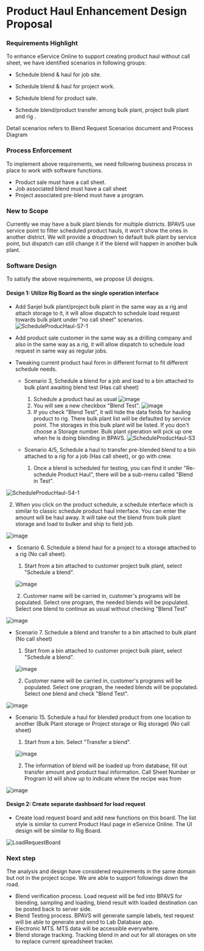 # Product Haul Enhancement Design Proposal

### Requirements Highlight

To enhance eService Online to support creating product haul without call sheet, we have identified scenarios in following groups:

- Schedule blend & haul for job site.

- Schedule blend & haul for project work.

- Schedule blend for product sale.

- Schedule blend/product transfer among bulk plant, project bulk plant and rig .

  

Detail scenarios refers to Blend Request Scenarios document and Process Diagram

### Process Enforcement

To implement above requirements, we need following business process in place to work with software functions.

- Product sale must have a call sheet.
- Job associated blend must have a call sheet
- Project associated pre-blend must have a program.

### New to Scope

Currently we may have a bulk plant blends for multiple districts. BPAVS use service point to filter scheduled product hauls, it won't show the ones in another district. We will provide a dropdown to default bulk plant by service point, but dispatch can still change it if the blend will happen in another bulk plant. 

### Software Design

 To satisfy the above requirements, we propose UI designs.

#### Design 1: Utilize Rig Board as the single operation interface

- Add Sanjel bulk plant/project bulk plant in the same way as a rig and attach storage to it, it will allow dispatch to schedule load request towards bulk plant under "no call sheet" scenarios.
![ScheduleProducHaul-S7-1](https://user-images.githubusercontent.com/55812393/119878901-e85c0680-bee7-11eb-8e6d-48cd27573678.png)
- Add product sale customer in the same way as a drilling company and also in the same way as a rig, it will allow dispatch to schedule load request in same way as regular jobs.
- Tweaking current product haul form in different format to fit different schedule needs.

  - Scenario 3, Schedule a blend for a job and load to a bin attached to bulk plant awaiting blend test (Has call sheet)

    1. Schedule a product haul as usual
        ![image](https://user-images.githubusercontent.com/55812393/128249544-2cf12265-fb59-4f38-9aa5-c926ab4ce55e.png)
    2. You will see a new checkbox "Blend Test".
    ![image](https://user-images.githubusercontent.com/55812393/128376514-1619d661-6530-4383-b0ae-bda3db81e55d.png)
    3. If you check "Blend Test", it will hide the data fields for hauling product to rig. There bulk plant list will be defaulted by service point. The storages in this bulk plant will be listed. If you don't choose a Storage number. Bulk plant operation will pick up one when he is doing blending in BPAVS.
    ![ScheduleProducHaul-S3](https://user-images.githubusercontent.com/55812393/128252467-34ae32ab-ef5c-4f2b-b751-e7e31c18628d.png)
  
  - Scenario 4/5, Schedule a haul to transfer pre-blended blend to a bin attached to a rig for a job (Has call sheet), or go with crew.
  
    1. Once a blend is scheduled for testing, you can find it under "Re-schedule Product Haul", there will be a sub-menu called "Blend in Test".

![ScheduleProducHaul-S4-1](https://user-images.githubusercontent.com/55812393/119880271-4f2def80-bee9-11eb-969c-48a03714018b.png)

2. When you click on the product schedule, a schedule interface which is similar to classic schedule product haul interface. You can enter the amount will be haul away. It will take out the blend from bulk plant storage and load to bulker and ship to field job.

![image](https://user-images.githubusercontent.com/55812393/128255692-9f9fd3bb-041b-4658-a9da-1be2cc7dc95e.png)

- ​	Scenario 6. Schedule a blend haul for a project to a storage attached to a rig (No call sheet). 

  1. Start from a bin attached to customer project bulk plant, select "Schedule a blend".
  
  ![image](https://user-images.githubusercontent.com/55812393/119878901-e85c0680-bee7-11eb-8e6d-48cd27573678.png)
  
  ​		2. Customer name will be carried in, customer's programs will be populated. Select one program, the needed blends will be populated. Select one blend to continue as usual without checking "Blend Test" 

![image](https://user-images.githubusercontent.com/55812393/128375856-c2cc1c2c-c08e-4bb1-be29-7ee75258fb5a.png)

- Scenario 7.  Schedule a blend and transfer to a bin attached to bulk plant (No call sheet)

  1. Start from a bin attached to customer project bulk plant, select "Schedule a blend".
  
   ![image](https://user-images.githubusercontent.com/55812393/119878901-e85c0680-bee7-11eb-8e6d-48cd27573678.png)
  
  2. Customer name will be carried in, customer's programs will be populated. Select one program, the needed blends will be populated. Select one blend and  check "Blend Test".

![image](https://user-images.githubusercontent.com/55812393/128375217-3849787c-b0a5-4096-98c1-5aa6ebec56ef.png)



- Scenario 15. Schedule a haul for blended product from one location to another (Bulk Plant storage or Project storage or Rig storage) (No call sheet)

  1. Start from a bin. Select "Transfer a blend".

   ![image](https://user-images.githubusercontent.com/55812393/119878901-e85c0680-bee7-11eb-8e6d-48cd27573678.png)

  2. The information of blend will be loaded up from database, fill out transfer amount and product haul information. Call Sheet Number or Program Id will show up to indicate where the recipe was from

![image](https://user-images.githubusercontent.com/55812393/128380217-eb48da17-6160-4eba-a3b3-93e2c63d3c39.png)

#### Design 2: Create separate dashboard for load request

- Create load request board and add new functions on this board. The list style is similar to current Product Haul page in eService Online. The UI design will be similar to Rig Board.

![LoadRequestBoard](https://user-images.githubusercontent.com/55812393/119881235-4be73380-beea-11eb-95da-236a2506ec79.png)

### Next step

The analysis and design have considered requirements in the same domain but not in the project scope.  We are able to support followings down the road.

- Blend verification process.  Load request will be fed into BPAVS for blending, sampling and loading,  blend result with loaded destination can be posted back to server side.
- Blend Testing process. BPAVS will generate sample labels, test request will be  able to generate and send to Lab Database app.
- Electronic MTS.  MTS data will be accessible everywhere.
- Blend storage tracking. Tracking blend in and out for all storages on site to replace current spreadsheet tracker.

